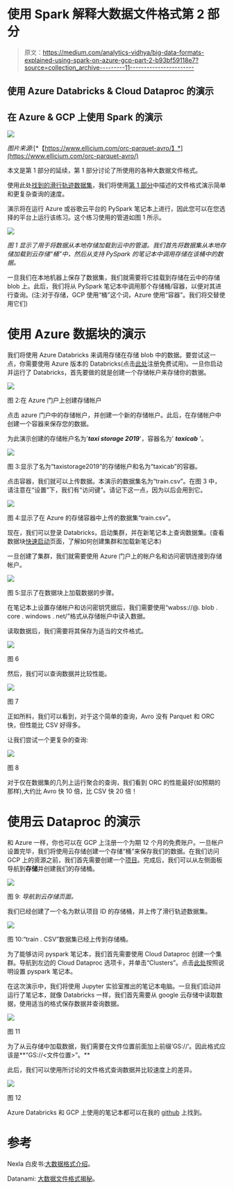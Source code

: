 # 使用 Spark 解释大数据文件格式第 2 部分

> 原文：<https://medium.com/analytics-vidhya/big-data-formats-explained-using-spark-on-azure-gcp-part-2-b93bf59118e7?source=collection_archive---------11----------------------->

## 使用 Azure Databricks & Cloud Dataproc 的演示

## 在 Azure & GCP 上使用 Spark 的演示

![](img/68e6dcf8108451645e1e76b9ef4f4991.png)

*图片来源:*[*【https://www.ellicium.com/orc-parquet-avro/】*](https://www.ellicium.com/orc-parquet-avro/)

本文是第 1 部分的延续，第 1 部分讨论了所使用的各种大数据文件格式。

使用此处[找到的滑行轨迹数据集](https://www.kaggle.com/crailtap/taxi-trajectory)，我们将使用[第 1 部分](/@aqeelahamed17/big-data-formats-explained-using-spark-on-azure-gcp-part-1-a83d153c4e66)中描述的文件格式演示简单和更复杂查询的速度。

演示将在运行 Azure 或谷歌云平台的 PySpark 笔记本上进行，因此您可以在您选择的平台上运行该练习。这个练习使用的管道如图 1 所示。

![](img/e028d62c7626c541f7f0aab86678ba5a.png)

*图 1 显示了用于将数据从本地存储加载到云中的管道。我们首先将数据集从本地存储加载到云存储“桶”中，然后从支持 PySpark 的笔记本中调用存储在该桶中的数据。*

一旦我们在本地机器上保存了数据集，我们就需要将它挂载到存储在云中的存储 blob 上。此后，我们将从 PySpark 笔记本中调用那个存储桶/容器，以便对其进行查询。(注:对于存储，GCP 使用“桶”这个词，Azure 使用“容器”。我们将交替使用它们)

# 使用 Azure 数据块的演示

我们将使用 Azure Databricks 来调用存储在存储 blob 中的数据。要尝试这一点，你需要使用 Azure 版本的 Databricks(点击[此处](https://docs.microsoft.com/en-us/azure/databricks/getting-started/try-databricks)注册免费试用)。一旦你启动并运行了 Databricks，首先要做的就是创建一个存储帐户来存储你的数据。

![](img/03ffe142275382be5649af227bee3607.png)

图 2:在 Azure 门户上创建存储帐户

点击 azure 门户中的存储帐户，并创建一个新的存储帐户。此后，在存储帐户中创建一个容器来保存您的数据。

为此演示创建的存储帐户名为'***taxi storage 2019***'，容器名为' ***taxicab*** '。

![](img/5d74b40bf3b4ece093fd762faf692374.png)

图 3:显示了名为“taxistorage2019”的存储帐户和名为“taxicab”的容器。

点击容器，我们就可以上传数据。本演示的数据集名为“train.csv”。在图 3 中，请注意在“设置”下，我们有“访问键”。请记下这一点，因为以后会用到它。

![](img/e7b6ad3ebb28d42da886540c39baae3d.png)

图 4:显示了在 Azure 的存储容器中上传的数据集“train.csv”。

现在，我们可以登录 Databricks，启动集群，并在新笔记本上查询数据集。(查看数据块[快速启动](https://docs.databricks.com/getting-started/quick-start.html)页面，了解如何创建集群和加载新笔记本)

一旦创建了集群，我们就需要使用 Azure 门户上的帐户名和访问密钥连接到存储帐户。

![](img/ba7797ff821a289273e5abb913b98322.png)

图 5:显示了在数据块上加载数据的步骤。

在笔记本上设置存储帐户和访问密钥凭据后，我们需要使用“wabss://<container-name>@<storage-account-name>. blob . core . windows . net/<file-location>”格式从存储帐户中读入数据。</file-location></storage-account-name></container-name>

读取数据后，我们需要将其保存为适当的文件格式。

![](img/ae7d1bc1d145198628ec839b4bcf5fc9.png)

图 6

然后，我们可以查询数据并比较性能。

![](img/1630ef0e856bd0dda40b35a641c8482f.png)

图 7

正如所料，我们可以看到，对于这个简单的查询，Avro 没有 Parquet 和 ORC 快，但性能比 CSV 好得多。

让我们尝试一个更复杂的查询:

![](img/ce0fa118f82ee2bab5f67d798fe02410.png)

图 8

对于仅在数据集的几列上运行聚合的查询，我们看到 ORC 的性能最好(如预期的那样),大约比 Avro 快 10 倍，比 CSV 快 20 倍！

# 使用云 Dataproc 的演示

和 Azure 一样，你也可以在 GCP 上注册一个为期 12 个月的免费账户。一旦帐户设置完毕，我们将使用云存储创建一个存储“桶”来保存我们的数据。在我们访问 GCP 上的资源之前，我们首先需要创建一个[项目](https://cloud.google.com/appengine/docs/standard/nodejs/building-app/creating-project)。完成后，我们可以从左侧面板导航到**存储**并创建我们的存储桶。

![](img/871b352a5544aa4bb677c0872bf5f06f.png)

图 9: *导航到云存储页面。*

我们已经创建了一个名为默认项目 ID 的存储桶，并上传了滑行轨迹数据集。

![](img/72e285b96bd216c640c2078877a6e8c9.png)

图 10:“train . CSV”数据集已经上传到存储桶。

为了能够访问 pyspark 笔记本，我们首先需要使用 Cloud Dataproc 创建一个集群。导航到左边的 Cloud Dataproc 选项卡，并单击“Clusters”。点击[此处](https://cloud.google.com/dataproc/docs/tutorials/jupyter-notebook)按照说明设置 pyspark 笔记本。

在这次演示中，我们将使用 Jupyter 实验室推出的笔记本电脑。一旦我们启动并运行了笔记本，就像 Databricks 一样，我们首先需要从 google 云存储中读取数据，使用适当的格式保存数据并查询数据。

![](img/6ee634d4df7fbc966cc0e429c4baf3f8.png)

图 11

为了从云存储中加载数据，我们需要在文件位置前面加上前缀‘GS://’。因此格式应该是**“GS://<文件位置>”。**

此后，我们可以使用所讨论的文件格式查询数据并比较速度上的差异。

![](img/cf7624f38488244ba4eda1903288bed2.png)

图 12

Azure Databricks 和 GCP 上使用的笔记本都可以在我的 [github](https://github.com/Akeelahamed17/Projects/tree/master/Big%20Data%20File%20Formats) 上找到。

# 参考

Nexla 白皮书:[大数据格式介绍](https://www.nexla.com/resource/introduction-big-data-formats-understanding-avro-parquet-orc/)。

Datanami: [大数据文件格式揭秘](https://www.datanami.com/2018/05/16/big-data-file-formats-demystified/)。